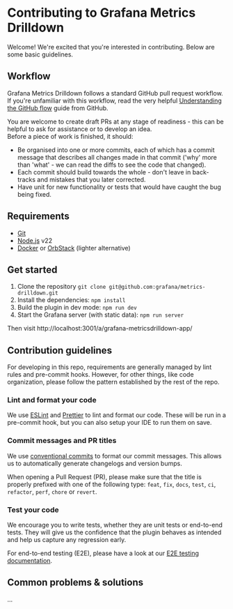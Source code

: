 # Contributing to Grafana Metrics Drilldown

Welcome! We're excited that you're interested in contributing. Below are some basic guidelines.

## Workflow

Grafana Metrics Drilldown follows a standard GitHub pull request workflow. If you're unfamiliar with this workflow, read the very helpful [Understanding the GitHub flow](https://guides.github.com/introduction/flow/) guide from GitHub.

You are welcome to create draft PRs at any stage of readiness - this
can be helpful to ask for assistance or to develop an idea.  
Before a piece of work is finished, it should:

- Be organised into one or more commits, each of which has a commit message that describes all changes made in that commit ('why' more than 'what' - we can read the diffs to see the code that changed).
- Each commit should build towards the whole - don't leave in back-tracks and mistakes that you later corrected.
- Have unit for new functionality or tests that would have caught the bug being fixed.

## Requirements

- [Git](https://git-scm.com/downloads)
- [Node.js](https://nodejs.org/en) v22
- [Docker](https://www.docker.com/get-started/) or [OrbStack](https://orbstack.dev/download) (lighter alternative)

## Get started

1. Clone the repository `git clone git@github.com:grafana/metrics-drilldown.git`
2. Install the dependencies: `npm install`
3. Build the plugin in dev mode: `npm run dev`
4. Start the Grafana server (with static data): `npm run server`

Then visit http://localhost:3001/a/grafana-metricsdrilldown-app/

## Contribution guidelines

For developing in this repo, requirements are generally managed by lint rules and pre-commit hooks. However, for other things, like code organization, please follow the pattern established by the rest of the repo.

### Lint and format your code

We use [ESLint](https://eslint.org/) and [Prettier](https://prettier.io/) to lint and format our code. These will be run in a pre-commit hook, but you can also setup your IDE to run them on save.

### Commit messages and PR titles

We use [conventional commits](https://www.conventionalcommits.org/) to format our commit messages. This allows us to automatically generate changelogs and version bumps.

When opening a Pull Request (PR), please make sure that the title is properly prefixed with one of the following type: `feat`, `fix`, `docs`, `test`, `ci`, `refactor`, `perf`, `chore` or `revert`.

### Test your code

We encourage you to write tests, whether they are unit tests or end-to-end tests. They will give us the confidence that the plugin behaves as intended and help us capture any regression early.

For end-to-end testing (E2E), please have a look at our [E2E testing documentation](./end-to-end-testing.md).

## Common problems & solutions

...
